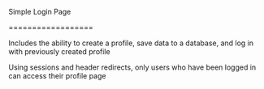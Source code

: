 Simple Login Page 

==================

Includes the ability to create a profile, save data to a database, and log in with previously created profile

Using sessions and header redirects, only users who have been logged in can access their profile page 